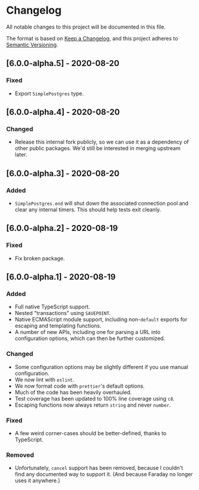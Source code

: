 # Changelog

All notable changes to this project will be documented in this file.

The format is based on [Keep a Changelog](https://keepachangelog.com/en/1.0.0/), and this project adheres to [Semantic Versioning](https://semver.org/spec/v2.0.0.html).

## [6.0.0-alpha.5] - 2020-08-20

### Fixed

- Export `SimplePostgres` type.

## [6.0.0-alpha.4] - 2020-08-20

### Changed

- Release this internal fork publicly, so we can use it as a dependency of other public packages. We'd still be interested in merging upstream later.

## [6.0.0-alpha.3] - 2020-08-20

### Added

- `SimplePostgres.end` will shut down the associated connection pool and clear any internal timers. This should help tests exit cleanly.

## [6.0.0-alpha.2] - 2020-08-19

### Fixed

- Fix broken package.

## [6.0.0-alpha.1] - 2020-08-19

### Added

- Full native TypeScript support.
- Nested "transactions" using `SAVEPOINT`.
- Native ECMAScript module support, including non-`default` exports for escaping and templating functions.
- A number of new APIs, including one for parsing a URL into configuration options, which can then be further customized.

### Changed

- Some configuration options may be slightly different if you use manual configuration.
- We now lint with `eslint`.
- We now format code with `prettier`'s default options.
- Much of the code has been heavily overhauled.
- Test coverage has been updated to 100% line coverage using `c8`.
- Escaping functions now always return `string` and never `number`.

### Fixed

- A few weird corner-cases should be better-defined, thanks to TypeScript.

### Removed

- Unfortunately, `cancel` support has been removed, because I couldn't find any documented way to support it. (And because Faraday no longer uses it anywhere.)
